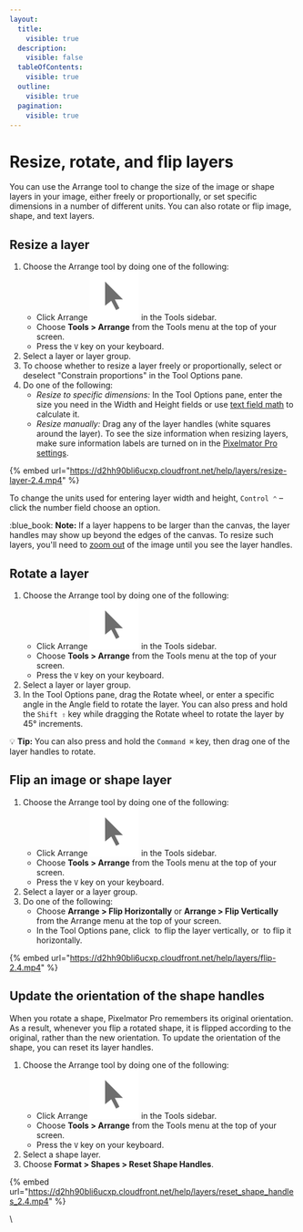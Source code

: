 ```yaml
---
layout:
  title:
    visible: true
  description:
    visible: false
  tableOfContents:
    visible: true
  outline:
    visible: true
  pagination:
    visible: true
---
```


# Resize, rotate, and flip layers

You can use the Arrange tool to change the size of the image or shape layers in your image, either freely or proportionally, or set specific dimensions in a number of different units. You can also rotate or flip image, shape, and text layers.

## Resize a layer

1. Choose the Arrange tool by doing one of the following:
   * Click Arrange <img src="../.gitbook/assets/Arrange.png" alt="" data-size="line"> in the Tools sidebar.
   * Choose **Tools > Arrange** from the Tools menu at the top of your screen.
   * Press the `V` key on your keyboard.
2. Select a layer or layer group.
3. To choose whether to resize a layer freely or proportionally, select or deselect "Constrain proportions" in the Tool Options pane.
4. Do one of the following:
   * _Resize to specific dimensions:_ In the Tool Options pane, enter the size you need in the Width and Height fields or use [text field math](../pixelmator-pro-basics/use-text-field-math.md) to calculate it.&#x20;
   * _Resize manually:_ Drag any of the layer handles (white squares around the layer).  To see the size information when resizing layers, make sure information labels are turned on in the [Pixelmator Pro settings](../pixelmator-pro-basics/pixelmator-pro-settings/).

{% embed url="https://d2hh90bli6ucxp.cloudfront.net/help/layers/resize-layer-2.4.mp4" %}

To change the units used for entering layer width and height, `Control ⌃` – click the number field choose an option.

:blue\_book: **Note:** If a layer happens to be larger than the canvas, the layer handles may show up beyond the edges of the canvas. To resize such layers, you'll need to [zoom out](../pixelmator-pro-basics/zoom-in-and-out-of-an-image.md) of the image until you see the layer handles.

## Rotate a layer

1. Choose the Arrange tool by doing one of the following:
   * Click Arrange <img src="../.gitbook/assets/Arrange.png" alt="" data-size="line"> in the Tools sidebar.
   * Choose **Tools > Arrange** from the Tools menu at the top of your screen.
   * Press the `V` key on your keyboard.
2. Select a layer or layer group.
3. In the Tool Options pane, drag the Rotate wheel, or enter a specific angle in the Angle field to rotate the layer. You can also press and hold the `Shift ⇧` key while dragging the Rotate wheel to rotate the layer by 45° increments.&#x20;

:bulb: **Tip:** You can also press and hold the `Command ⌘` key, then drag one of the layer handles to rotate.

## Flip an image or shape layer

1. Choose the Arrange tool by doing one of the following:
   * Click Arrange <img src="../.gitbook/assets/Arrange.png" alt="" data-size="line"> in the Tools sidebar.
   * Choose **Tools > Arrange** from the Tools menu at the top of your screen.
   * Press the `V` key on your keyboard.
2. Select a layer or a layer group.
3. Do one of the following:
   * Choose **Arrange > Flip Horizontally** or **Arrange > Flip Vertically** from the Arrange menu at the top of your screen.
   * In the Tool Options pane, click <img src="https://help.pixelmator.com/pixelmator-pro/3.5/assets/English/1583160525000.png" alt="" data-size="line"> to flip the layer vertically, or <img src="https://help.pixelmator.com/pixelmator-pro/3.5/assets/English/1583160564000.png" alt="" data-size="line"> to flip it horizontally.

{% embed url="https://d2hh90bli6ucxp.cloudfront.net/help/layers/flip-2.4.mp4" %}

## Update the orientation of the shape handles

When you rotate a shape, Pixelmator Pro remembers its original orientation. As a result, whenever you flip a rotated shape, it is flipped according to the original, rather than the new orientation. To update the orientation of the shape, you can reset its layer handles.

1. Choose the Arrange tool by doing one of the following:
   * Click Arrange <img src="../.gitbook/assets/Arrange.png" alt="" data-size="line"> in the Tools sidebar.
   * Choose **Tools > Arrange** from the Tools menu at the top of your screen.
   * Press the `V` key on your keyboard.
2. Select a shape layer.
3. Choose **Format > Shapes > Reset Shape Handles**.

{% embed url="https://d2hh90bli6ucxp.cloudfront.net/help/layers/reset_shape_handles_2.4.mp4" %}

\
